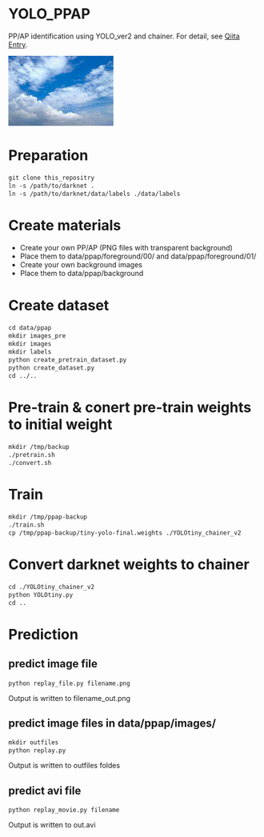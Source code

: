 # YOLO_PPAP

PP/AP identification using YOLO_ver2 and chainer.
For detail, see [Qiita Entry](http://qiita.com/ashitani/items/566cf9234682cb5f2d60).

![example_movie](https://raw.githubusercontent.com/ashitani/ppap_detect/master/doc/out01.gif)


# Preparation

```
git clone this_repositry
ln -s /path/to/darknet .
ln -s /path/to/darknet/data/labels ./data/labels
```

# Create materials

- Create your own PP/AP (PNG files with transparent background)
- Place them to data/ppap/foreground/00/ and data/ppap/foreground/01/
- Create your own background images
- Place them to data/ppap/background

# Create dataset

```
cd data/ppap
mkdir images_pre
mkdir images
mkdir labels
python create_pretrain_dataset.py
python create_dataset.py
cd ../..
```

# Pre-train & conert pre-train weights to initial weight

```
mkdir /tmp/backup
./pretrain.sh
./convert.sh
```

# Train

```
mkdir /tmp/ppap-backup
./train.sh
cp /tmp/ppap-backup/tiny-yolo-final.weights ./YOLOtiny_chainer_v2
```

# Convert darknet weights to chainer

```
cd ./YOLOtiny_chainer_v2
python YOLOtiny.py
cd ..
```

# Prediction

## predict image file

```
python replay_file.py filename.png
```
Output is written to filename_out.png

## predict image files in data/ppap/images/


```
mkdir outfiles
python replay.py
```
Output is written to outfiles foldes

## predict avi file

```
python replay_movie.py filename
```
Output is written to out.avi

